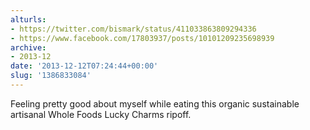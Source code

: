 ```yaml
---
alturls:
- https://twitter.com/bismark/status/411033863809294336
- https://www.facebook.com/17803937/posts/10101209235698939
archive:
- 2013-12
date: '2013-12-12T07:24:44+00:00'
slug: '1386833084'
---
```


Feeling pretty good about myself while eating this organic sustainable artisanal Whole Foods Lucky Charms ripoff.

